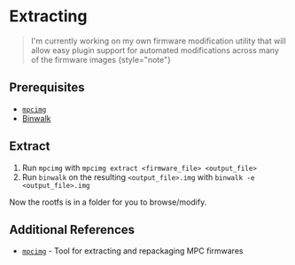 # Extracting

> I'm currently working on my own firmware modification utility that will allow easy plugin support for automated
> modifications across many of the firmware images
> {style="note"}

## Prerequisites

* [`mpcimg`](https://github.com/TheKikGen/MPC-LiveXplore/blob/master/imgmaker/mpcimg)
* [Binwalk](https://github.com/ReFirmLabs/binwalk)

## Extract

1. Run `mpcimg` with `mpcimg extract <firmware_file> <output_file>`
2. Run `binwalk` on the resulting `<output_file>.img` with `binwalk -e <output_file>.img`

Now the rootfs is in a folder for you to browse/modify.

## Additional References

* [`mpcimg`](https://github.com/TheKikGen/MPC-LiveXplore/blob/master/imgmaker/mpcimg) - Tool for extracting and
  repackaging MPC firmwares
